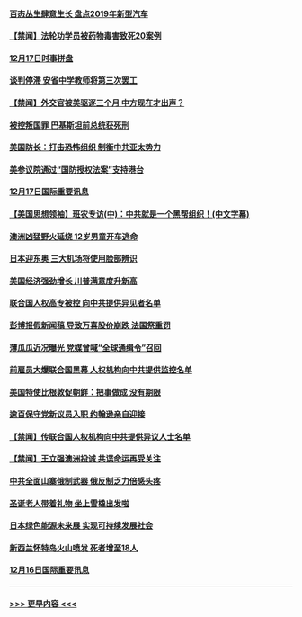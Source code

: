 #### [百态丛生肆意生长 盘点2019年新型汽车](../pages/prog202/a102731663.md?t=12180922) 
#### [【禁闻】法轮功学员被药物毒害致死20案例](../pages/prog202/a102731648.md?t=12180922) 
#### [12月17日时事拼盘](../pages/prog202/a102731589.md?t=12180922) 
#### [谈判停滞 安省中学教师将第三次罢工](../pages/prog202/a102731565.md?t=12180922) 
#### [【禁闻】外交官被美驱逐三个月 中方现在才出声？](../pages/prog202/a102731548.md?t=12180922) 
#### [被控叛国罪 巴基斯坦前总统获死刑](../pages/prog202/a102731435.md?t=12180922) 
#### [美国防长：打击恐怖组织 制衡中共亚太势力](../pages/prog202/a102731419.md?t=12180922) 
#### [美参议院通过“国防授权法案”支持港台](../pages/prog202/a102731407.md?t=12180922) 
#### [12月17日国际重要讯息](../pages/prog202/a102731240.md?t=12180922) 
#### [【美国思想领袖】班农专访(中)：中共就是一个黑帮组织！(中文字幕)](../pages/prog202/a102729959.md?t=12180922) 
#### [澳洲凶猛野火延烧 12岁男童开车逃命](../pages/prog202/a102731181.md?t=12180922) 
#### [日本迎东奥 三大机场将使用脸部辨识](../pages/prog202/a102731092.md?t=12180922) 
#### [美国经济强劲增长 川普满意度升新高](../pages/prog202/a102731052.md?t=12180922) 
#### [联合国人权高专被控 向中共提供异见者名单](../pages/prog202/a102731045.md?t=12180922) 
#### [彭博报假新闻稿 导致万喜股价崩跌 法国祭重罚](../pages/prog202/a102730937.md?t=12180922) 
#### [薄瓜瓜近况曝光 党媒曾喊“全球通缉令”召回](../pages/prog202/a102730850.md?t=12180922) 
#### [前雇员大爆联合国黑幕 人权机构向中共提供监控名单](../pages/prog202/a102730609.md?t=12180922) 
#### [美国特使比根敦促朝鲜：把事做成 没有期限](../pages/prog202/a102730625.md?t=12180922) 
#### [逾百保守党新议员入职  约翰逊亲自迎接](../pages/prog202/a102730778.md?t=12180922) 
#### [【禁闻】传联合国人权机构向中共提供异议人士名单](../pages/prog202/a102730747.md?t=12180922) 
#### [【禁闻】王立强澳洲投诚 共谍命运再受关注](../pages/prog202/a102730693.md?t=12180922) 
#### [中共全面山寨俄制武器 俄反制乏力倍感头疼](../pages/prog202/a102730668.md?t=12180922) 
#### [圣诞老人带着礼物 坐上雪橇出发啦](../pages/prog202/a102730635.md?t=12180922) 
#### [日本绿色能源未来展 实现可持续发展社会](../pages/prog202/a102730564.md?t=12180922) 
#### [新西兰怀特岛火山喷发 死者增至18人](../pages/prog202/a102730589.md?t=12180922) 
#### [12月16日国际重要讯息](../pages/prog202/a102730413.md?t=12180922) 

----
#### [ >>> 更早内容 <<< ](../indexes/prog202-earlier.md)
